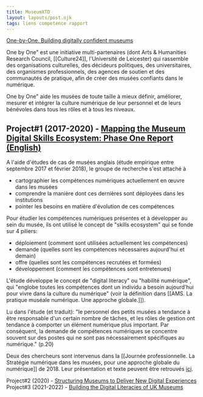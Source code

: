 ```yaml
---
title: MuseumXTD
layout: layouts/post.njk
tags: liens competence rapport
---
```


[One-by-One. Building digitally confident museums](https://one-by-one.uk/)

One by One" est une initiative multi-partenaires (dont Arts & Humanities Research Council, [[Culture24]], l'Université de Leicester) qui rassemble des organisations culturelles, des décideurs politiques, des universitaires, des organismes professionnels, des agences de soutien et des communautés de pratique, afin de créer des musées confiants dans le numérique. 

One by One" aide les musées de toute taille à mieux définir, améliorer, mesurer et intégrer la culture numérique de leur personnel et de leurs bénévoles dans tous les rôles et à tous les niveaux.  

## Project#1 (2017-2020) - [Mapping the Museum Digital Skills Ecosystem: Phase One Report (English)](https://doi.org/10.29311/2018.01)
A l'aide d'études de cas de musées anglais (étude empirique entre septembre 2017 et février 2018), le groupe de recherche s'est attaché à 
- cartographier les compétences numériques actuellement en œuvre dans les musées
- comprendre la manière dont ces dernières sont déployées dans les institutions
- pointer les besoins en matière d'évolution de ces compétences

Pour étudier les compétences numériques présentes et à développer au sein du musée, ils ont utilisé le concept de "skills ecosystem" qui se fonde sur 4 piliers:
- déploiement (comment sont utilisées actuellement les compétences)
- demande (quelles sont les compétences nécessaires aujourd'hui et demain)
- offre (quelles sont les compétences recrutées et formées)
- développement (comment les compétences sont entretenues)  

L'étude développe le concept de "digital literacy" ou "habilité numérique", qui "englobe toutes les compétences dont un individu a besoin aujourd’hui pour vivre dans la culture du numérique" (voir la définition dans [[AMS. La pratique muséale numérique. Une approche globale.]]). 

Lu dans l'étude (et traduit): "le personnel des petits musées a tendance à être responsable d'un certain nombre de tâches, et les rôles de gestion ont tendance à comporter un élément numérique plus important. Par conséquent, la demande de compétences numériques se concentre souvent sur des postes qui ne sont pas nécessairement spécifiques au numérique." (p.20)

Deux des chercheurs sont intervenus dans la [[Journée professionnelle. La Stratégie numérique dans les musées, pour une approche globale du numérique]] de 2018. Leur présentation et texte peuvent être retrouvés [ici](https://www.culture.gouv.fr/Thematiques/Musees/Les-musees-en-France/Les-politiques-des-musees-de-France/Colloques-et-journees-d-etudes-des-musees-de-France/Publications-colloques/Journee-professionnelle-La-strategie-numerique-dans-les-musees-Paris-05-10-2018). 


Project#2 (2020) - [Structuring Museums to Deliver New Digital Experiences
](https://leicester.figshare.com/articles/report/Understanding_the_digital_skills_literacies_of_UK_museum_people_Phase_Two_Report/10196294)
Project#3 (2021-2022) - [Building the Digital Literacies of UK Museums](https://one-by-one.uk/2021/08/11/project-3-summary/)